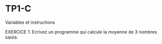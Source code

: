 # TP1-C
Variables et instructions

EXERCICE 1: 
Ecrivez un programme qui calcule la moyenne de 3 nombres saisis.
